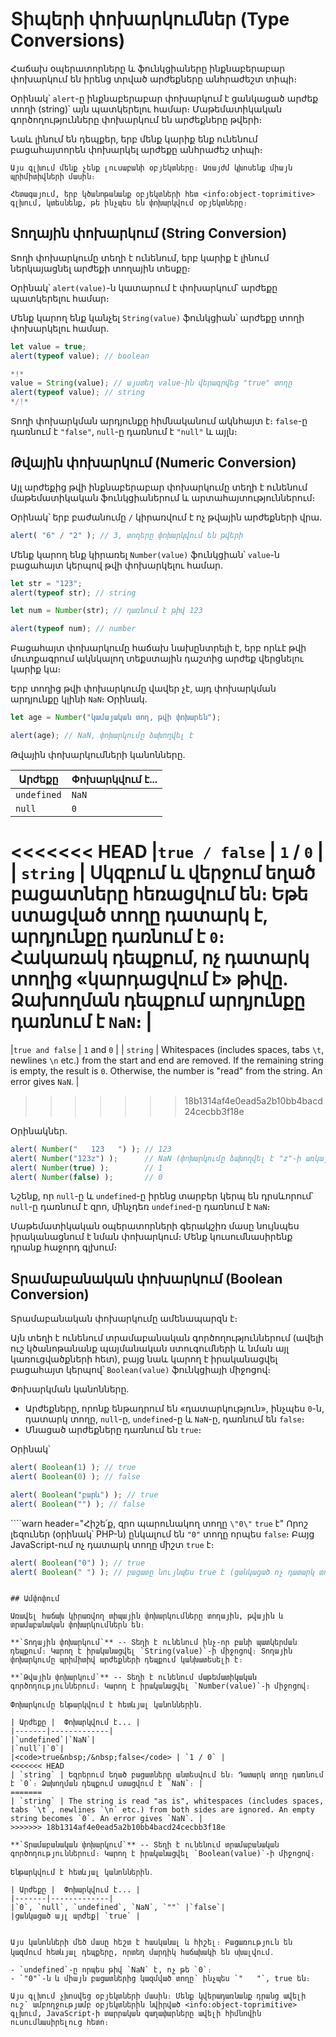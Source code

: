 # Տիպերի փոխարկումներ (Type Conversions)

Հաճախ օպերատորները և ֆունկցիաները ինքնաբերաբար փոխարկում են իրենց տրված արժեքները անհրաժեշտ տիպի։

Օրինակ՝ `alert`-ը ինքնաբերաբար փոխարկում է ցանկացած արժեք տողի (string)՝ այն պատկերելու համար։ Մաթեմատիկական գործողությունները փոխարկում են արժեքները թվերի։

Նաև լինում են դեպքեր, երբ մենք կարիք ենք ունենում բացահայտորեն փոխարկել արժեքը անհրաժեշ տիպի։

```smart header="Դեռևս չենք խոսում օբյեկտների մասին"
Այս գլխում մենք չենք լուսաբանի օբյեկտները։ Առայժմ կխոսենք միայն պրիմիտիվների մասին։

Հետագայում, երբ կծանոթանանք օբյեկտների հետ <info:object-toprimitive> գլխում, կտեսնենք, թե ինչպես են փոխարկվում օբյեկտները։
```

## Տողային փոխարկում (String Conversion)

Տողի փոխարկումը տեղի է ունենում, երբ կարիք է լինում ներկայացնել արժեքի տողային տեսքը։

Օրինակ՝ `alert(value)`-ն կատարում է փոխարկում՝ արժեքը պատկերելու համար։ 

Մենք կարող ենք կանչել `String(value)` ֆունկցիան՝ արժեքը տողի փոխարկելու համար․

```js run
let value = true;
alert(typeof value); // boolean

*!*
value = String(value); // այստեղ value-ին վերագրվեց "true" տողը
alert(typeof value); // string
*/!*
```

Տողի փոխարկման արդյունքը հիմնականում ակնհայտ է։ `false`-ը դառնում է `"false"`, `null`-ը դառնում է `"null"` և այլն։

## Թվային փոխարկում (Numeric Conversion)

Այլ արժեքից թվի ինքնաբերաբար փոխարկումը տեղի է ունենում մաթեմատիկական ֆունկցիաներում և արտահայտություններում։

Օրինակ՝ երբ բաժանումը `/` կիրառվում է ոչ թվային արժեքների վրա․

```js run
alert( "6" / "2" ); // 3, տողերը փոխարկվում են թվերի
```

Մենք կարող ենք կիրառել `Number(value)` ֆունկցիան՝ `value`-ն բացահայտ կերպով թվի փոխարկելու համար․

```js run
let str = "123";
alert(typeof str); // string

let num = Number(str); // դառնում է թիվ 123

alert(typeof num); // number
```

Բացահայտ փոխարկումը հաճախ նախընտրելի է, երբ որևէ թվի մուտքագրում ակնկալող տեքստային դաշտից արժեք վերցնելու կարիք կա։

Երբ տողից թվի փոխարկումը վավեր չէ, այդ փոխարկման արդյունքը կլինի `NaN`։ Օրինակ․

```js run
let age = Number("կամայական տող, թվի փոխարեն");

alert(age); // NaN, փոխարկումը ձախողվել է
```

Թվային փոխարկումների կանոնները․

| Արժեքը |  Փոխարկվում է... |
|-------|-------------|
|`undefined`|`NaN`|
|`null`|`0`|
<<<<<<< HEAD
|<code>true&nbsp;/&nbsp;false</code> | `1` / `0` |
| `string` | Սկզբում և վերջում եղած բացատները հեռացվում են։ Եթե ստացված տողը դատարկ է, արդյունքը դառնում է `0`։ Հակառակ դեպքում, ոչ դատարկ տողից «կարդացվում է» թիվը. Ձախողման դեպքում արդյունքը դառնում է `NaN`։ |
=======
|<code>true&nbsp;and&nbsp;false</code> | `1` and `0` |
| `string` | Whitespaces (includes spaces, tabs `\t`, newlines `\n` etc.) from the start and end are removed. If the remaining string is empty, the result is `0`. Otherwise, the number is "read" from the string. An error gives `NaN`. |
>>>>>>> 18b1314af4e0ead5a2b10bb4bacd24cecbb3f18e

Օրինակներ․

```js run
alert( Number("   123   ") ); // 123
alert( Number("123z") );      // NaN (փոխարկումը ձախողվել է "z"-ի առկայության պատճառով)
alert( Number(true) );        // 1
alert( Number(false) );       // 0
```

Նշենք, որ `null`-ը և `undefined`-ը իրենց տարբեր կերպ են դրսևորում՝ `null`-ը դառնում է զրո, մինչդեռ `undefined`-ը դառնում է `NaN`։

Մաթեմատիկական օպերատորների գերակշիռ մասը նույնպես իրականացնում է նման փոխարկում։ Մենք կուսումնասիրենք դրանք հաջորդ գլխում։

## Տրամաբանական փոխարկում (Boolean Conversion)

Տրամաբանական փոխարկումը ամենապարզն է։

Այն տեղի է ունենում տրամաբանական գործողություններում (ավելի ուշ կծանոթանանք պայմանական ստուգումների և նման այլ կառուցվածքների հետ), բայց նաև կարող է իրականացվել բացահայտ կերպով՝ `Boolean(value)` ֆունկցիայի միջոցով։

Փոխարկման կանոնները․

- Արժեքները, որոնք ենթադրում են «դատարկություն», ինչպես `0`-ն, դատարկ տողը, `null`-ը, `undefined`-ը և `NaN`-ը, դառնում են `false`։
- Մնացած արժեքները դառնում են `true`։

Օրինակ՝

```js run
alert( Boolean(1) ); // true
alert( Boolean(0) ); // false

alert( Boolean("բարև") ); // true
alert( Boolean("") ); // false
```

````warn header="Հիշե՛ք, զրո պարունակող տողը `\"0\"` `true` է"
Որոշ լեզուներ (օրինակ՝ PHP-ն) ընկալում են `"0"` տողը որպես `false`։ Բայց JavaScript-ում ոչ դատարկ տողը միշտ `true` է։

```js run
alert( Boolean("0") ); // true
alert( Boolean(" ") ); // բացատը նույնպես true է (ցանկացած ոչ դատարկ տող true է)
```
````

## Ամփոփում

Առավել հաճախ կիրառվող տիպային փոխարկումները տողային, թվային և տրամաբանական փոխարկումներն են։

**`Տողային փոխարկում`** -- Տեղի է ունենում ինչ-որ բանի պատկերման դեպքում։ Կարող է իրականացվել `String(value)`-ի միջոցով։ Տողային փոխարկումը պրիմիտիվ արժեքների դեպքում կանխատեսելի է։

**`Թվային փոխարկում`** -- Տեղի է ունենում մաթեմատիկական գործողություններում։ Կարող է իրականացվել `Number(value)`-ի միջոցով։

Փոխարկումը ենթարկվում է հետևյալ կանոններին․

| Արժեքը |  Փոխարկվում է... |
|-------|-------------|
|`undefined`|`NaN`|
|`null`|`0`|
|<code>true&nbsp;/&nbsp;false</code> | `1 / 0` |
<<<<<<< HEAD
| `string` | Եզրերում եղած բացատները անտեսվում են։ Դատարկ տողը դառնում է `0`։ Ձախողման դեպքում ստացվում է `NaN`։ |
=======
| `string` | The string is read "as is", whitespaces (includes spaces, tabs `\t`, newlines `\n` etc.) from both sides are ignored. An empty string becomes `0`. An error gives `NaN`. |
>>>>>>> 18b1314af4e0ead5a2b10bb4bacd24cecbb3f18e

**`Տրամաբանական փոխարկում`** -- Տեղի է ունենում տրամաբանական գործողություններում։ Կարող է իրականացվել `Boolean(value)`-ի միջոցով։

Ենթարկվում է հետևյալ կանոններին․

| Արժեքը |  Փոխարկվում է... |
|-------|-------------|
|`0`, `null`, `undefined`, `NaN`, `""` |`false`|
|ցանկացած այլ արժեք| `true` |


Այս կանոնների մեծ մասը հեշտ է հասկանալ և հիշել։ Բացառություն են կազմում հետևյալ դեպքերը, որտեղ մարդիկ հաճախակի են սխալվում․

- `undefined`-ը որպես թիվ `NaN` է, ոչ թե `0`։
- `"0"`-ն և միայն բացատներից կազմված տողը՝ ինչպես `"   "`, true են։

Այս գլխում չխոսվեց օբյեկտների մասին։ Մենք կվերադառնանք դրանց ավելի ուշ՝ ամբողջությամբ օբյեկտներին նվիրված <info:object-toprimitive> գլխում, JavaScript-ի տարրական գաղափարները ավելի հիմնովին ուսումնասիրելուց հետո։
